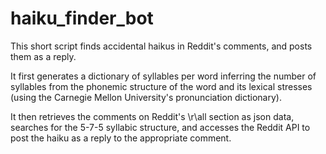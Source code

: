 haiku_finder_bot
================

This short script finds accidental haikus in Reddit's comments, and posts them as a reply. 

It first generates a dictionary of syllables per word inferring the number of syllables from the phonemic structure of the word and its lexical stresses (using the Carnegie Mellon University's pronunciation dictionary). 

It then retrieves the comments on Reddit's \r\all section as json data, searches for the 5-7-5 syllabic structure, and accesses the Reddit API to post the haiku as a reply to the appropriate comment.

